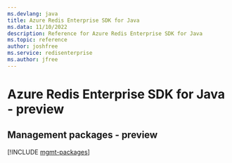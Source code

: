 ```yaml
---
ms.devlang: java
title: Azure Redis Enterprise SDK for Java
ms.data: 11/10/2022
description: Reference for Azure Redis Enterprise SDK for Java
ms.topic: reference
author: joshfree
ms.service: redisenterprise
ms.author: jfree
---
```

# Azure Redis Enterprise SDK for Java - preview

## Management packages - preview
[!INCLUDE [mgmt-packages](redis-enterprise-mgmt-index.md)]
